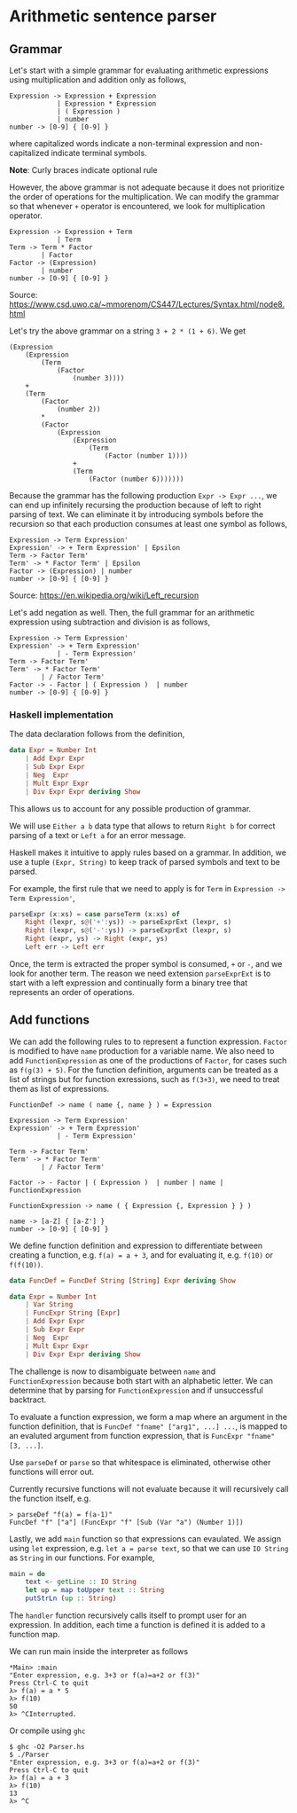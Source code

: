 # Arithmetic sentence parser

## Grammar

Let's start with a simple grammar for evaluating arithmetic expressions using multiplication and addition only as follows, 

```
Expression -> Expression + Expression
            | Expression * Expression
            | ( Expression )
            | number
number -> [0-9] { [0-9] }
```

where capitalized words indicate a non-terminal expression and non-capitalized indicate terminal symbols.

**Note**: Curly braces indicate optional rule

However, the above grammar is not adequate because it does not prioritize the order of operations for the multiplication. We can modify the grammar so that whenever `+` operator is encountered, we look for multiplication operator.

```
Expression -> Expression + Term
            | Term
Term -> Term * Factor
        | Factor
Factor -> (Expression)
        | number
number -> [0-9] { [0-9] }
```
Source: https://www.csd.uwo.ca/~mmorenom/CS447/Lectures/Syntax.html/node8.html

Let's try the above grammar on a string `3 + 2 * (1 + 6)`. We get 
```
(Expression 
    (Expression
        (Term 
            (Factor
                (number 3))))
    + 
    (Term 
        (Factor 
            (number 2))
        *
        (Factor
            (Expression
                (Expression
                    (Term 
                        (Factor (number 1))))
                +
                (Term
                    (Factor (number 6)))))))
```

Because the grammar has the following production `Expr -> Expr ...`, we can end up infinitely recursing the production because of left to right parsing of text. We can eliminate it by introducing symbols before the recursion so that each production consumes at least one symbol as follows,

```
Expression -> Term Expression'
Expression' -> + Term Expression' | Epsilon
Term -> Factor Term'
Term' -> * Factor Term' | Epsilon
Factor -> (Expression) | number
number -> [0-9] { [0-9] }
```
Source: https://en.wikipedia.org/wiki/Left_recursion

Let's add negation as well. Then, the full grammar for an arithmetic expression using subtraction and division is as follows,

```
Expression -> Term Expression'
Expression' -> + Term Expression'
            | - Term Expression'
Term -> Factor Term'
Term' -> * Factor Term'
        | / Factor Term'
Factor -> - Factor | ( Expression )  | number
number -> [0-9] { [0-9] }
```

### Haskell implementation

The data declaration follows from the definition,

```haskell
data Expr = Number Int 
    | Add Expr Expr 
    | Sub Expr Expr 
    | Neg  Expr 
    | Mult Expr Expr 
    | Div Expr Expr deriving Show
```

This allows us to account for any possible production of grammar.

We will use `Either a b` data type that allows to return `Right b` for correct parsing of a text or `Left a` for an error message.

Haskell makes it intuitive to apply rules based on a grammar. In addition, we use a tuple `(Expr, String)` to keep track of parsed symbols and text to be parsed.

For example, the first rule that we need to apply is for `Term` in `Expression -> Term Expression'`,

```hs
parseExpr (x:xs) = case parseTerm (x:xs) of
    Right (lexpr, s@('+':ys)) -> parseExprExt (lexpr, s)
    Right (lexpr, s@('-':ys)) -> parseExprExt (lexpr, s)
    Right (expr, ys) -> Right (expr, ys)
    Left err -> Left err
```

Once, the term is extracted the proper symbol is consumed, `+` or `-`, and we look for another term. The reason we need extension `parseExprExt` is to start with a left expression and continually form a binary tree that represents an order of operations.

## Add functions

We can add the following rules to to represent a function expression. `Factor` is modified to have `name` production for a variable name. We also need to add `FunctionExpression` as one of the productions of `Factor`, for cases such as `f(g(3) + 5)`. For the function definition, arguments can be treated as a list of strings but for function exressions, such as `f(3+3)`, we need to treat them as list of expressions.

```
FunctionDef -> name ( name {, name } ) = Expression

Expression -> Term Expression'
Expression' -> + Term Expression'
            | - Term Expression'

Term -> Factor Term'
Term' -> * Factor Term'
        | / Factor Term'

Factor -> - Factor | ( Expression )  | number | name | FunctionExpression

FunctionExpression -> name ( { Expression {, Expression } } )

name -> [a-Z] { [a-Z'] }
number -> [0-9] { [0-9] }
```

We define function definition and expression to differentiate between creating a function, e.g. `f(a) = a + 3`, and for evaluating it, e.g. `f(10)` or `f(f(10))`.

```hs
data FuncDef = FuncDef String [String] Expr deriving Show

data Expr = Number Int 
    | Var String
    | FuncExpr String [Expr] 
    | Add Expr Expr 
    | Sub Expr Expr 
    | Neg  Expr 
    | Mult Expr Expr 
    | Div Expr Expr deriving Show
```

The challenge is now to disambiguate between `name` and `FunctionExpression` because both start with an alphabetic letter. We can determine that by parsing for `FunctionExpression` and if unsuccessful backtract.

To evaluate a function expression, we form a map where an argument in the function definition, that is `FuncDef "fname" ["arg1", ...] ...`, is mapped to an evaluted argument from function expression, that is `FuncExpr "fname" [3, ...]`. 

Use `parseDef` or `parse` so that whitespace is eliminated, otherwise other functions will error out.

Currently recursive functions will not evaluate because it will recursively call the function itself, e.g. 

```
> parseDef "f(a) = f(a-1)"
FuncDef "f" ["a"] (FuncExpr "f" [Sub (Var "a") (Number 1)])
```

Lastly, we add `main` function so that expressions can evaulated. We assign using `let` expression, e.g. `let a = parse text`, so that we can use `IO String` as `String` in our functions. For example,

```hs
main = do
    text <- getLine :: IO String
    let up = map toUpper text :: String
    putStrLn (up :: String)
```

The `handler` function recursively calls itself to prompt user for an expression. In addition, each time a function is defined it is added to a function map.

We can run main inside the interpreter as follows
```
*Main> :main
"Enter expression, e.g. 3+3 or f(a)=a+2 or f(3)"
Press Ctrl-C to quit
λ> f(a) = a * 5
λ> f(10)
50
λ> ^CInterrupted.
```

Or compile using `ghc`

```
$ ghc -O2 Parser.hs
$ ./Parser
"Enter expression, e.g. 3+3 or f(a)=a+2 or f(3)"
Press Ctrl-C to quit
λ> f(a) = a + 3
λ> f(10)
13
λ> ^C
```